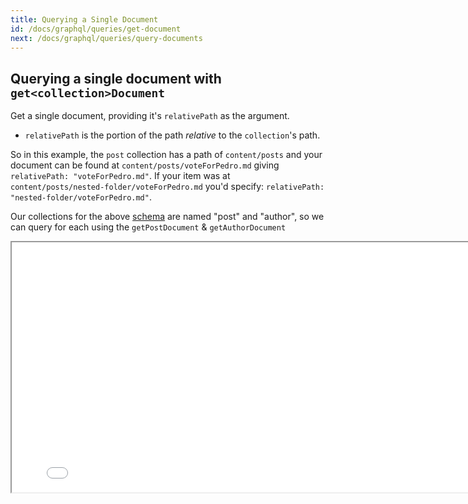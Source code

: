 ```yaml
---
title: Querying a Single Document
id: /docs/graphql/queries/get-document
next: /docs/graphql/queries/query-documents
---
```


## Querying a single document with `get<collection>Document`

Get a single document, providing it's `relativePath` as the argument. 
- `relativePath` is the portion of the path _relative_ to the `collection`'s path.

So in this example, the `post` collection has a path of `content/posts` and your document can be found at `content/posts/voteForPedro.md` giving `relativePath: "voteForPedro.md"`. If your item was at `content/posts/nested-folder/voteForPedro.md` you'd specify: `relativePath: "nested-folder/voteForPedro.md"`.

Our collections for the above [schema](/docs/graphql/queries/#example-schema) are named "post" and "author", so we can query for each using the `getPostDocument` & `getAuthorDocument`

<iframe loading="lazy" src="/api/graphiql/?query=%7B%0A%20%20getPostDocument(relativePath%3A%20%22voteForPedro.json%22)%20%7B%0A%20%20%20%20data%20%7B%0A%20%20%20%20%20%20title%0A%20%20%20%20%20%20category%0A%20%20%20%20%20%20author%20%7B%0A%20%20%20%20%20%20%20%20__typename%0A%20%20%20%20%20%20%20%20%23%20Note%20that%20we%20need%20to%20%0A%20%20%20%20%20%20%20%20%23%20disambiguate%20because%20_author_%0A%20%20%20%20%20%20%20%20%23%20could%20be%20from%20one%20of%20%0A%20%20%20%20%20%20%20%20%23%20several%20collections%0A%20%20%20%20%20%20%20%20...on%20AuthorDocument%20%7B%0A%20%20%20%20%20%20%20%20%20%20data%20%7B%0A%20%20%20%20%20%20%20%20%20%20%20%20name%0A%20%20%20%20%20%20%20%20%20%20%7D%0A%20%20%20%20%20%20%20%20%7D%0A%20%20%20%20%20%20%7D%0A%20%20%20%20%7D%0A%20%20%7D%0A%7D&operationName=GetBlogPost" width="800" height="400" />

<iframe loading="lazy" src="/api/graphiql/?query=%7B%0A%20%20getAuthorDocument(relativePath%3A%20%22napolean.json%22)%20%7B%0A%20%20%20%20data%20%7B%0A%20%20%20%20%20%20name%0A%20%20%20%20%7D%0A%20%20%7D%0A%7D&operationName=GetBlogPost" width="800" height="400" />
